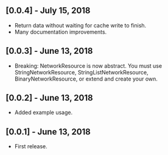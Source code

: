 ## [0.0.4] - July 15, 2018

* Return data without waiting for cache write to finish.
* Many documentation improvements.

## [0.0.3] - June 13, 2018

* Breaking: NetworkResource is now abstract. You must use StringNetworkResource, StringListNetworkResource, BinaryNetworkResource, or extend and create your own.

## [0.0.2] - June 13, 2018

* Added example usage.

## [0.0.1] - June 13, 2018

* First release.

